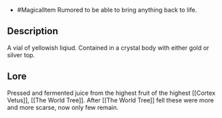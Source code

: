 - #MagicalItem 
Rumored to be able to bring anything back to life.
## Description
A vial of yellowish liqiud. Contained in a crystal body with either gold or silver top.
## Lore
Pressed and fermented juice from the highest fruit of the highest [[Cortex Vetus]], [[The World Tree]]. After [[The World Tree]] fell these were more and more scarse, now only few remain.